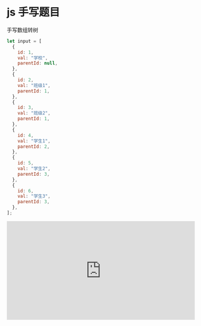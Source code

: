 # js 手写题目

手写数组转树

```js
let input = [
  {
    id: 1,
    val: "学校",
    parentId: null,
  },
  {
    id: 2,
    val: "班级1",
    parentId: 1,
  },
  {
    id: 3,
    val: "班级2",
    parentId: 1,
  },
  {
    id: 4,
    val: "学生1",
    parentId: 2,
  },
  {
    id: 5,
    val: "学生2",
    parentId: 3,
  },
  {
    id: 6,
    val: "学生3",
    parentId: 3,
  },
];
```

<iframe height="265" style="width: 100%;" scrolling="no" title="js 手写面试题1" src="https://codepen.io/andypinet/embed/preview/gOLKNXM?height=265&theme-id=light&default-tab=js,result" frameborder="no" loading="lazy" allowtransparency="true" allowfullscreen="true">
  See the Pen <a href='https://codepen.io/andypinet/pen/gOLKNXM'>js 手写面试题1</a> by lingbaichao
  (<a href='https://codepen.io/andypinet'>@andypinet</a>) on <a href='https://codepen.io'>CodePen</a>.
</iframe>
